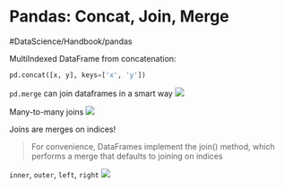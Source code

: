 # Pandas: Concat, Join, Merge
#DataScience/Handbook/pandas


MultiIndexed DataFrame from concatenation:
```python
pd.concat([x, y], keys=['x', 'y'])
```


`pd.merge` can join dataframes in a smart way
![](Pands%20Concat,%20Join,%20Merge/88026D9E-6844-4ABD-A023-5BCBE7BA237B.png)

Many-to-many joins
![](Pands%20Concat,%20Join,%20Merge/CCF93E42-609C-4744-96BD-7C23EBD4024D.png)

Joins are merges on indices!
> For convenience, DataFrames implement the join() method, which performs a merge that defaults to joining on indices  

`inner`, `outer`, `left`, `right`
![](Pands%20Concat,%20Join,%20Merge/A47386EC-9DA1-43DD-9446-7E74022AD59F.png)
